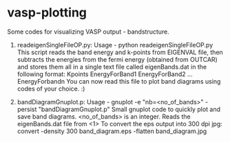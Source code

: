 # vasp-plotting
Some codes for visualizing VASP output - bandstructure. 

1. readeigenSingleFileOP.py: 
Usage - python readeigenSingleFileOP.py
This script reads the band energy and k-points from EIGENVAL file, then subtracts the energies from the fermi energy 
(obtained from OUTCAR) and stores them all in a single text file called eigenBands.dat in the following format:
Kpoints	EnergyForBand1	EnergyForBand2	...	EnergyForbandn
You can now read this file to plot band diagrams using codes of your choice. :)

2. bandDiagramGnuplot.p:
Usage - gnuplot -e "nb=<no_of_bands>" -persist "bandDiagramGnuplot.p"
Small gnuplot code to quickly plot and save band diagrams. <no_of_bands> is an integer. Reads the eigenBands.dat file from <1>
To convert the eps output into 300 dpi jpg: 
convert -density 300 band_diagram.eps -flatten band_diagram.jpg
